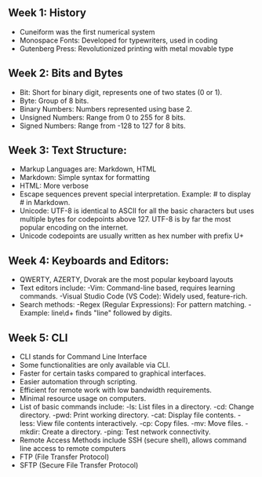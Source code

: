 ## Week 1: History
- Cuneiform was the first numerical system
- Monospace Fonts: Developed for typewriters, used in coding
- Gutenberg Press: Revolutionized printing with metal movable type

## Week 2: Bits and Bytes
- Bit: Short for binary digit, represents one of two states (0 or 1).
- Byte: Group of 8 bits.
- Binary Numbers: Numbers represented using base 2.
- Unsigned Numbers: Range from 0 to 255 for 8 bits.
- Signed Numbers: Range from -128 to 127 for 8 bits.

## Week 3: Text Structure:
- Markup Languages are: Markdown, HTML
- Markdown: Simple syntax for formatting
- HTML: More verbose
- Escape sequences prevent special interpretation. Example: \# to display # in Markdown.
- Unicode: UTF-8 is identical to ASCII for all the basic characters but uses multiple bytes for codepoints above 127. UTF-8 is by far the most popular encoding on the internet.
- Unicode codepoints are usually written as hex number with prefix U+

## Week 4: Keyboards and Editors:
- QWERTY, AZERTY, Dvorak are the most popular keyboard layouts
- Text editors include:
  -Vim: Command-line based, requires learning commands.
  -Visual Studio Code (VS Code): Widely used, feature-rich.
- Search methods:
  -Regex (Regular Expressions): For pattern matching.
  -Example: line\d+ finds "line" followed by digits.

## Week 5: CLI
- CLI stands for Command Line Interface
- Some functionalities are only available via CLI.
- Faster for certain tasks compared to graphical interfaces.
- Easier automation through scripting.
- Efficient for remote work with low bandwidth requirements.
- Minimal resource usage on computers.
- List of basic commands include:
  -ls: List files in a directory.
  -cd: Change directory.
  -pwd: Print working directory.
  -cat: Display file contents.
  -less: View file contents interactively.
  -cp: Copy files.
  -mv: Move files.
  -mkdir: Create a directory.
  -ping: Test network connectivity.
- Remote Access Methods include SSH (secure shell), allows command line access to remote computers
- FTP (File Transfer Protocol)
- SFTP (Secure File Transfer Protocol)
